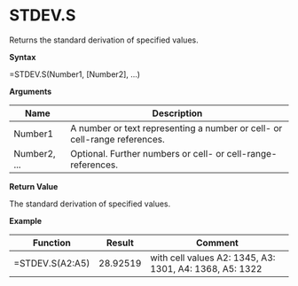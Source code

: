 # STDEV.S

Returns the standard derivation of specified values.

**Syntax**

=STDEV.S(Number1, \[Number2\], ...)

**Arguments**

| Name         | Description                                                               |
|--------------|---------------------------------------------------------------------------|
| Number1      | A number or text representing a number or cell- or cell-range references. |
| Number2, ... | Optional. Further numbers or cell- or cell-range-references.              |

**Return Value**

The standard derivation of specified values.

**Example**

| Function        | Result   | Comment                                                 |
|-----------------|----------|---------------------------------------------------------|
| =STDEV.S(A2:A5) | 28.92519 | with cell values A2: 1345, A3: 1301, A4: 1368, A5: 1322 |
